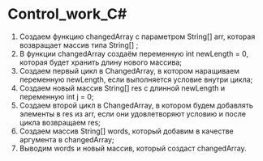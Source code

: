 # Control_work_C#

1. Cоздаем функцию changedArray c параметром String[] arr, которая возвращает массив типа String[] ;
2. В функции changedArray cоздаём переменную int newLength = 0, которая будет хранить длину нового массива;
3. Создаем первый цикл в ChangedArray, в котором наращиваем переменную newLength, если выполняется условие внутри цикла;
4. Создаем новый массив String[] res c длинной newLength и переменную int j = 0;
5. Создаем второй цикл в СhangedArray, в котором будем добавлять элементы в res из arr, если они удовлетворяют условию и после цикла возвращаем res;
6. Создаем массив String[] words, который добавим в качестве аргумента в changedArray;
7. Выводим words и новый массив, который создаст changedArray.

